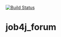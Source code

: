 [![Build Status](https://travis-ci.org/smorozov30/job4j_forum.svg?branch=master)](https://travis-ci.org/smorozov30/job4j_forum)
# job4j_forum